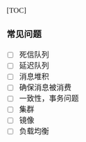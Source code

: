 <span  style="font-family: Simsun,serif; font-size: 17px; ">

[TOC]

### 常见问题

- [ ] 死信队列
- [ ] 延迟队列
- [ ] 消息堆积
- [ ] 确保消息被消费
- [ ] 一致性，事务问题
- [ ] 集群
- [ ] 镜像
- [ ] 负载均衡

</span> 